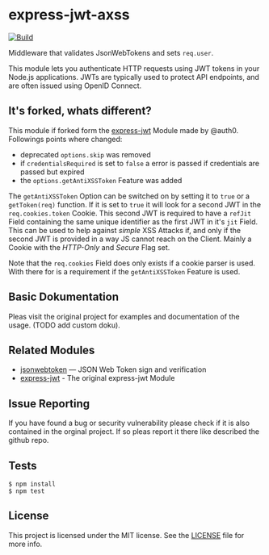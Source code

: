 # express-jwt-axss

[![Build](https://travis-ci.org/naicode/express-jwt-axss.png)](http://travis-ci.org/naicode/express-jwt-axss)

Middleware that validates JsonWebTokens and sets `req.user`.

This module lets you authenticate HTTP requests using JWT tokens in your Node.js
applications.  JWTs are typically used to protect API endpoints, and are
often issued using OpenID Connect.

## It's forked, whats different?

This module if forked form the  [express-jwt](https://github.com/auth0/express-jwt) Module
made by @auth0. Followings points where changed:

  - deprecated `options.skip` was removed
  - if `credentialsRequired` is set to `false` a error is passed if credentials are passed but expired
  - the `options.getAntiXSSToken` Feature was added

The  `getAntiXSSToken` Option can be switched on by setting it to `true` or a `getToken(req)` function.
If it is set to `true` it will look for a second JWT in the `req.cookies.token` Cookie.
This second JWT is required to have a `refJit` Field containing the same unique identifier as
the first JWT in it's `jit` Field. This can be used to help against *simple* XSS Attacks if, and only
if the second JWT is provided in a way JS cannot reach on the Client. Mainly a Cookie with
the *HTTP-Only* and *Secure* Flag set.

Note that the `req.cookies` Field does only exists if a cookie parser is used.
With there for is a requirement if the `getAntiXSSToken` Feature is used.

## Basic Dokumentation

Pleas visit the original project for examples and documentation of the usage.
(TODO add custom doku).

## Related Modules

- [jsonwebtoken](https://github.com/auth0/node-jsonwebtoken) — JSON Web Token sign and verification
- [express-jwt](https://github.com/auth0/express-jwt) - The original express-jwt Module

## Issue Reporting

If you have found a bug or security vulnerability please check if it is  also contained in the
orginal project.  If so pleas report it there like described the github repo.

## Tests

    $ npm install
    $ npm test


## License

This project is licensed under the MIT license. See the [LICENSE](LICENSE.txt) file for more info.
